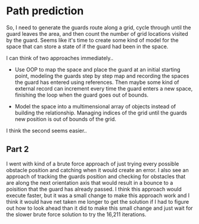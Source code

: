 # Path prediction

So, I need to generate the guards route along a grid, cycle through until the guard leaves the area, and then count the number of grid locations visited by the guard. Seems like it's time to create some kind of model for the space that can store a state of if the guard had been in the space.

I can think of two approaches immediately..
- Use OOP to map the space and place the guard at an initial starting point, modeling the guards step by step map and recording the spaces the guard has entered using references. Then maybe some kind of external record can increment every time the guard enters a new space, finishing the loop when the guard goes out of bounds.

- Model the space into a multimensional array of objects instead of building the relationship. Managing indices of the grid until the guards new position is out of bounds of the grid.

I think the second seems easier..

## Part 2

I went with kind of a brute force approach of just trying every possible obstacle position and catching when it would create an error. I also see an approach of tracking the guards position and checking for obstacles that are along the next orientation axis that would result in a bounce to a poisition that the guard has already passed. I think this approach would execute faster, but it was a small change to make this approach work and I think it would have net taken me longer to get the solution if I had to figure out how to look ahead than it did to make this small change and just wait for the slower brute force solution to try the 16,211 iterations.

